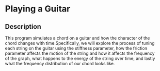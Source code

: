 # Playing a Guitar
## Description 
This program simulates a chord on a guitar and how the character of the chord changes with time.Specifically, we will explore the process of tuning each string on the guitar using the stiffness parameter, how the friction parameter affects the motion of the string and how it affects the frequency of the graph, what happens to the energy of the string over time, and lastly what the frequency distribution of our chord looks like.
